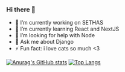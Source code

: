 ### Hi there 👋

- 🔭 I’m currently working on SETHAS
- 🌱 I’m currently learning React and NextJS
- 🤔 I’m looking for help with Node
- 💬 Ask me about Django 
- ⚡ Fun fact: i love cats so much <3 

[![Anurag's GitHub stats](https://github-readme-stats.vercel.app/api?username=lowliet64&show_icons=true&theme=dark)](https://github.com/anuraghazra/github-readme-stats) [![Top Langs](https://github-readme-stats.vercel.app/api/top-langs/?username=lowliet64&layout=compact&theme=dark)](https://github.com/anuraghazra/github-readme-stats)

